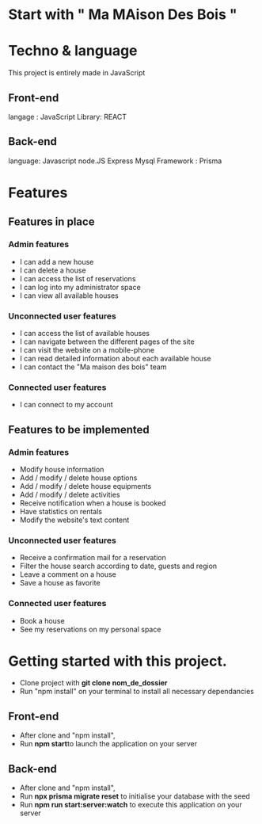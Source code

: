# Start with " Ma MAison Des Bois "

# Techno & language

This project is entirely made in JavaScript

## Front-end

langage : JavaScript
Library: REACT

## Back-end

language: Javascript
node.JS
Express
Mysql
Framework : Prisma

# Features

## Features in place

### Admin features

- I can add a new house
- I can delete a house
- I can access the list of reservations
- I can log into my administrator space
- I can view all available houses

### Unconnected user features

- I can access the list of available houses
- I can navigate between the different pages of the site
- I can visit the website on a mobile-phone
- I can read detailed information about each available house
- I can contact the "Ma maison des bois" team

### Connected user features

- I can connect to my account


## Features to be implemented

### Admin features

- Modify house information
- Add / modify / delete house options
- Add / modify / delete house equipments
- Add / modify / delete activities
- Receive notification when a house is booked
- Have statistics on rentals
- Modify the website's text content

### Unconnected user features

- Receive a confirmation mail for a reservation
- Filter the house search according to date, guests and region
- Leave a comment on a house
- Save a house as favorite

### Connected user features

- Book a house
- See my reservations on my personal space


# Getting started with this project.

- Clone project with **git clone <url en ssh> nom_de_dossier**
- Run "npm install" on your terminal to install all necessary dependancies
  
## Front-end
  
- After clone and "npm install", 
- Run **npm start**to launch the application on your server

## Back-end

- After clone and "npm install",
- Run **npx prisma migrate reset** to initialise your database with the seed
- Run **npm run start:server:watch** to execute this application on your server
